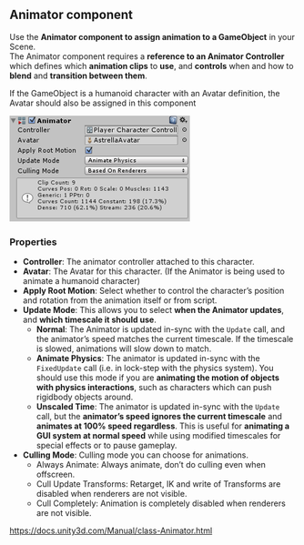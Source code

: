 ## Animator component

Use the **Animator component to assign animation to a GameObject** in your Scene. \
The Animator component requires a **reference to an Animator Controller** which defines which **animation clips** to **use**, and **controls** when and how to **blend** and **transition between them**.

If the GameObject is a humanoid character with an Avatar definition, the Avatar should also be assigned in this component


![](./MecanimAnimatorComponent.png)

### Properties

- **Controller**:  The animator controller attached to this character.
- **Avatar**:  The Avatar for this character. (If the Animator is being used to animate a humanoid character)
- **Apply Root Motion**: Select whether to control the character’s position and rotation from the animation itself or from script.
- **Update Mode**: This allows you to select **when the Animator updates**, and **which timescale it should use**.
  - **Normal**: The Animator is updated in-sync with the `Update` call, and the animator’s speed matches the current timescale. If the timescale is slowed, animations will slow down to match.
  - **Animate Physics**: The animator is updated in-sync with the `FixedUpdate` call (i.e. in lock-step with the physics system). You should use this mode if you are **animating the motion of objects with physics interactions**, such as characters which can push rigidbody objects around.
  - **Unscaled Time**: The animator is updated in-sync with the `Update` call, but the **animator’s speed ignores the current timescale** and **animates at 100% speed regardless**. This is useful for **animating a GUI system at normal speed** while using modified timescales for special effects or to pause gameplay.
- **Culling Mode**: Culling mode you can choose for animations.
  - Always Animate: Always animate, don’t do culling even when offscreen.
  - Cull Update Transforms: Retarget, IK and write of Transforms are disabled when renderers are not visible.
  - Cull Completely: Animation is completely disabled when renderers are not visible.
  
  
https://docs.unity3d.com/Manual/class-Animator.html


  
